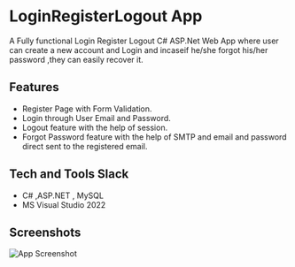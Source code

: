# LoginRegisterLogout App

A Fully functional Login Register Logout C# ASP.Net Web App where user can create a new account and Login and incaseif he/she forgot his/her password ,they can easily recover it.


## Features

- Register Page with Form Validation.
- Login through User Email and Password.
- Logout feature with the help of session.
- Forgot Password feature with the help of SMTP and email and password direct sent to the registered email.


## Tech and Tools Slack

- C# ,ASP.NET , MySQL
- MS Visual Studio 2022
## Screenshots

![App Screenshot](https://via.placeholder.com/468x300?text=App+Screenshot+Here)

